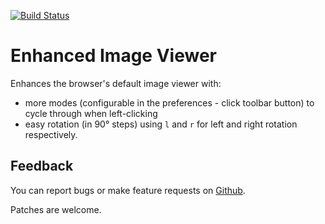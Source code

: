[![Build Status](https://travis-ci.org/sblask/webextension-enhanced-image-viewer.svg?branch=master)](https://travis-ci.org/sblask/webextension-enhanced-image-viewer)

Enhanced Image Viewer
=====================

Enhances the browser's default image viewer with:

 - more modes (configurable in the preferences - click toolbar button) to cycle
   through when left-clicking
 - easy rotation (in 90° steps) using `l` and `r` for left and right rotation
   respectively.

Feedback
--------

You can report bugs or make feature requests on
[Github](https://github.com/sblask/webextension-enhanced-image-viewer).

Patches are welcome.
